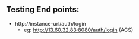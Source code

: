 ## Testing End points:
* http://instance-url/auth/login
  * eg: http://13.60.32.83:8080/auth/login (ACS)
